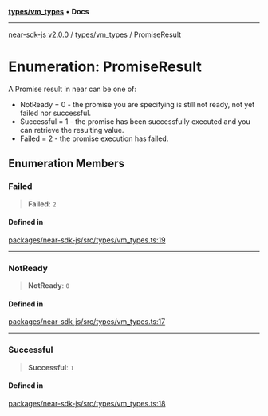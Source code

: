 [**types/vm_types**](../README.md) • **Docs**

***

[near-sdk-js v2.0.0](../../../packages.md) / [types/vm\_types](../README.md) / PromiseResult

# Enumeration: PromiseResult

A Promise result in near can be one of:
- NotReady = 0 - the promise you are specifying is still not ready, not yet failed nor successful.
- Successful = 1 - the promise has been successfully executed and you can retrieve the resulting value.
- Failed = 2 - the promise execution has failed.

## Enumeration Members

### Failed

> **Failed**: `2`

#### Defined in

[packages/near-sdk-js/src/types/vm\_types.ts:19](https://github.com/dim-daskalov/near-sdk-js/blob/d666013bbb17e79dbf6b4425d4bac78f40b0804c/packages/near-sdk-js/src/types/vm_types.ts#L19)

***

### NotReady

> **NotReady**: `0`

#### Defined in

[packages/near-sdk-js/src/types/vm\_types.ts:17](https://github.com/dim-daskalov/near-sdk-js/blob/d666013bbb17e79dbf6b4425d4bac78f40b0804c/packages/near-sdk-js/src/types/vm_types.ts#L17)

***

### Successful

> **Successful**: `1`

#### Defined in

[packages/near-sdk-js/src/types/vm\_types.ts:18](https://github.com/dim-daskalov/near-sdk-js/blob/d666013bbb17e79dbf6b4425d4bac78f40b0804c/packages/near-sdk-js/src/types/vm_types.ts#L18)
